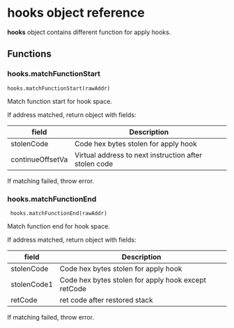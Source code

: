 # **hooks** object reference

**hooks** object contains different function for apply hooks.

## Functions

### hooks.matchFunctionStart

```
hooks.matchFunctionStart(rawAddr)
```

Match function start for hook space.

If address matched, return object with fields:

| field | Description |
| -------- | ----------- |
| stolenCode | Code hex bytes stolen for apply hook |
| continueOffsetVa | Virtual address to next instruction after stolen code |

If matching failed, throw error.


### hooks.matchFunctionEnd

```
 hooks.matchFunctionEnd(rawAddr)
```

Match function end for hook space.

If address matched, return object with fields:

| field | Description |
| -------- | ----------- |
| stolenCode | Code hex bytes stolen for apply hook |
| stolenCode1 | Code hex bytes stolen for apply hook except retCode |
| retCode | ret code after restored stack |

If matching failed, throw error.
